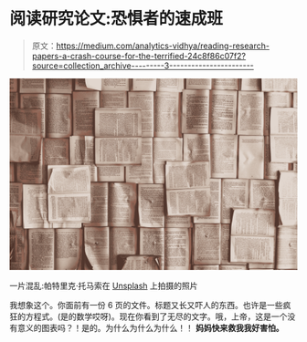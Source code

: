 # 阅读研究论文:恐惧者的速成班

> 原文：<https://medium.com/analytics-vidhya/reading-research-papers-a-crash-course-for-the-terrified-24c8f86c07f2?source=collection_archive---------3----------------------->

![](img/25a87458c4ad2f36ae6ce71e7ea932e6.png)

一片混乱:帕特里克·托马索在 [Unsplash](https://unsplash.com?utm_source=medium&utm_medium=referral) 上拍摄的照片

我想象这个。你面前有一份 6 页的文件。标题又长又吓人的东西。也许是一些疯狂的方程式。(是的数学哎呀)。现在你看到了无尽的文字。哦，上帝，这是一个没有意义的图表吗？！是的。为什么为什么为什么！！
**妈妈快来救我我好害怕。**